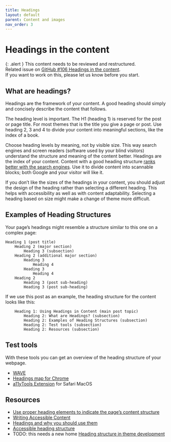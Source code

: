 ```yaml
---
title: Headings
layout: default
parent: Content and images
nav_order: 3
---
```


# Headings in the content

{: .alert }
This content needs to be reviewed and restructured.  
Related issue on [GitHub #106 Headings in the content](https://github.com/wpaccessibility/wp-a11y-docs/issues/106).  
If you want to work on this, please let us know before you start.

## What are headings?

Headings are the framework of your content. A good heading should simply and concisely describe the content that follows.

The heading level is important. The H1 (heading 1) is reserved for the post or page title. For most themes that is the title you give a page or post. Use heading 2, 3 and 4 to divide your content into meaningful sections, like the index of a book.

Choose heading levels by meaning, not by visible size. This way search engines and screen readers (software used by your blind visitors) understand the structure and meaning of the content better. Headings are the index of your content. Content with a good heading structure [ranks better with the search engines](https://yoast.com/headings-use/). Use it to divide content into scannable blocks; both Google and your visitor will like it.

If you don’t like the sizes of the headings in your content, you should adjust the design of the heading rather than selecting a different heading. This helps with accessibility as well as with content adaptability. Selecting a heading based on size might make a change of theme more difficult.

## Examples of Heading Structures

Your page’s headings might resemble a structure similar to this one on a complex page:

```text
Heading 1 (post title)
    Heading 2 (major section)
        Heading 3 (subsection)
    Heading 2 (additional major section)
        Heading 3
            Heading 4
        Heading 3
            Heading 4
    Heading 2
        Heading 3 (post sub-heading)
        Heading 3 (post sub-heading)
 ```

If we use this post as an example, the heading structure for the content looks like this:

```text
    Heading 1: Using Headings in Content (main post topic)
        Heading 2: What are Headings? (subsection)
        Heading 2: Examples of Heading Structures (subsection)
        Heading 2: Test tools (subsection)
        Heading 2: Resources (subsection)
```

## Test tools

With these tools you can get an overview of the heading structure of your webpage.

- [WAVE](http://wave.webaim.org/extension/)
- [Headings map for Chrome](https://chrome.google.com/webstore/detail/headingsmap/flbjommegcjonpdmenkdiocclhjacmbi?hl=en)
- [a11yTools Extension](http://www.pauljadam.com/extension.html) for Safari MacOS

## Resources

- [Use proper heading elements to indicate the page’s content structure](https://accessibility.iu.edu/creating-content/web-content/headings.html)
- [Writing Accessible Content](https://foxland.fi/writing-accessible-content/)
- [Headings and why you should use them](https://yoast.com/headings-use/)
- [Accessible heading structure](https://www.a11yproject.com/posts/how-to-accessible-heading-structure/)
- TODO: this needs a new home [Heading structure in theme development](#)
